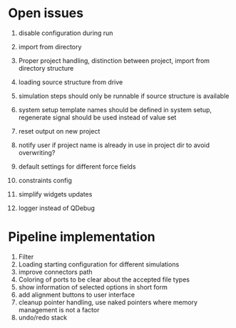 # Open issues

1. disable configuration during run
1. import from directory
1. Proper project handling, distinction between project, import from directory structure
1. loading source structure from drive
1. simulation steps should only be runnable if source structure is available

1. system setup template names should be defined in system setup, regenerate signal should be used instead of value set

1. reset output on new project

1. notify user if project name is already in use in project dir to avoid overwriting?


1. default settings for different force fields
1. constraints config

1. simplify widgets updates
1. logger instead of QDebug

# Pipeline implementation

1. Filter
1. Loading starting configuration for different simulations
1. improve connectors path
1. Coloring of ports to be clear about the accepted file types
1. show information of selected options in short form
1. add alignment buttons to user interface
1. cleanup pointer handling, use naked pointers where memory management is not a factor
1. undo/redo stack
